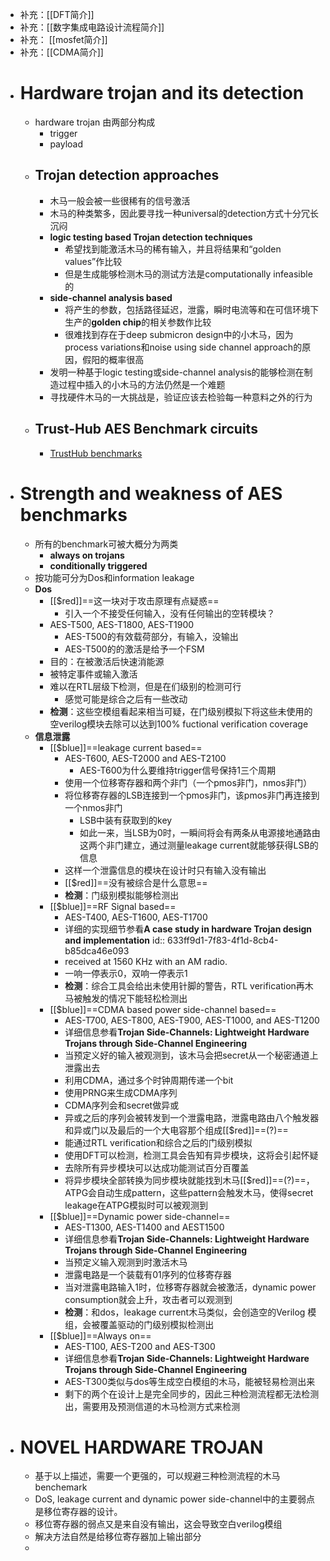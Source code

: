 - 补充：[[DFT简介]]
- 补充：[[数字集成电路设计流程简介]]
- 补充： [[mosfet简介]]
- 补充：[[CDMA简介]]
- # Hardware trojan and its detection
	- hardware trojan 由两部分构成
		- trigger
		- payload
	- ## Trojan detection approaches
		- 木马一般会被一些很稀有的信号激活
		- 木马的种类繁多，因此要寻找一种universal的detection方式十分冗长沉闷
		- **logic testing based Trojan detection techniques**
			- 希望找到能激活木马的稀有输入，并且将结果和“golden values”作比较
			- 但是生成能够检测木马的测试方法是computationally infeasible的
		- **side-channel analysis based**
			- 将产生的参数，包括路径延迟，泄露，瞬时电流等和在可信环境下生产的**golden chip**的相关参数作比较
			- 很难找到存在于deep submicron design中的小木马，因为process variations和noise using side channel approach的原因，假阳的概率很高
		- 发明一种基于logic testing或side-channel analysis的能够检测在制造过程中插入的小木马的方法仍然是一个难题
		- 寻找硬件木马的一大挑战是，验证应该去检验每一种意料之外的行为
	- ## Trust-Hub AES Benchmark circuits
		- [TrustHub benchmarks](https://trust-hub.org/#/benchmarks/chip-level-trojan)
- # Strength and weakness of AES benchmarks
	- 所有的benchmark可被大概分为两类
		- **always on trojans**
		- **conditionally triggered**
	- 按功能可分为Dos和information leakage
	- **Dos**
		- [[$red]]==这一块对于攻击原理有点疑惑==
			- 引入一个不接受任何输入，没有任何输出的空转模块？
		- AES-T500, AES-T1800, AES-T1900
			- AES-T500的有效载荷部分，有输入，没输出
			- AES-T500的的激活是给予一个FSM
		- 目的：在被激活后快速消能源
		- 被特定事件或输入激活
		- 难以在RTL层级下检测，但是在们级别的检测可行
			- 感觉可能是综合之后有一些改动
		- **检测**：这些空模组看起来相当可疑，在门级别模拟下将这些未使用的空verilog模块去除可以达到100% fuctional verification coverage
	- **信息泄露**
		- [[$blue]]==leakage current based==
			- AES-T600, AES-T2000 and AES-T2100
				- AES-T600为什么要维持trigger信号保持1三个周期
			- 使用一个位移寄存器和两个非门（一个pmos非门，nmos非门）
			- 将位移寄存器的LSB连接到一个pmos非门，该pmos非门再连接到一个nmos非门
				- LSB中装有获取到的key
				- 如此一来，当LSB为0时，一瞬间将会有两条从电源接地通路由这两个非门建立，通过测量leakage current就能够获得LSB的信息
			- 这样一个泄露信息的模块在设计时只有输入没有输出
			- [[$red]]==没有被综合是什么意思==
			- **检测**：门级别模拟能够检测出
		- [[$blue]]==RF Signal based==
			- AES-T400, AES-T1600, AES-T1700
			- 详细的实现细节参看**A case study in hardware Trojan design and implementation**
			  id:: 633ff9d1-7f83-4f1d-8cb4-b85dca46e093
			- received at 1560 KHz with an AM radio.
			- 一响一停表示0，双响一停表示1
			- **检测**：综合工具会给出未使用针脚的警告，RTL verification再木马被触发的情况下能轻松检测出
		- [[$blue]]==CDMA based power side-channel based==
			- AES-T700, AES-T800, AES-T900, AES-T1000, and AES-T1200
			- 详细信息参看**Trojan Side-Channels: Lightweight Hardware Trojans through Side-Channel Engineering**
			- 当预定义好的输入被观测到，该木马会把secret从一个秘密通道上泄露出去
			- 利用CDMA，通过多个时钟周期传递一个bit
			- 使用PRNG来生成CDMA序列
			- CDMA序列会和secret做异或
			- 异或之后的序列会被转发到一个泄露电路，泄露电路由八个触发器和异或门以及最后的一个大电容那个组成[[$red]]==(?)==
			- 能通过RTL verification和综合之后的门级别模拟
			- 使用DFT可以检测，检测工具会告知有异步模块，这将会引起怀疑
			- 去除所有异步模块可以达成功能测试百分百覆盖
			- 将异步模块全部转换为同步模块就能找到木马[[$red]]==(?)==，ATPG会自动生成pattern，这些pattern会触发木马，使得secret leakage在ATPG模拟时可以被观测到
		- [[$blue]]==Dynamic power side-channel==
			- AES-T1300, AES-T1400 and AEST1500
			- 详细信息参看**Trojan Side-Channels: Lightweight Hardware Trojans through Side-Channel Engineering**
			- 当预定义输入观测到时激活木马
			- 泄露电路是一个装载有01序列的位移寄存器
			- 当对泄露电路输入1时，位移寄存器就会被激活，dynamic power consumption就会上升，攻击者可以观测到
			- **检测**：和dos，leakage current木马类似，会创造空的Verilog 模组，会被覆盖驱动的门级别模拟检测出
		- [[$blue]]==Always on==
			- AES-T100, AES-T200 and AES-T300
			- 详细信息参看**Trojan Side-Channels: Lightweight Hardware Trojans through Side-Channel Engineering**
			- AES-T300类似与dos等生成空白模组的木马，能被轻易检测出来
			- 剩下的两个在设计上是完全同步的，因此三种检测流程都无法检测出，需要用及预测信道的木马检测方式来检测
- # NOVEL HARDWARE TROJAN
	- 基于以上描述，需要一个更强的，可以规避三种检测流程的木马benchemark
	- DoS, leakage current and dynamic power side-channel中的主要弱点是移位寄存器的设计。
	- 移位寄存器的弱点又是来自没有输出，这会导致空白verilog模组
	- 解决方法自然是给移位寄存器加上输出部分
	-